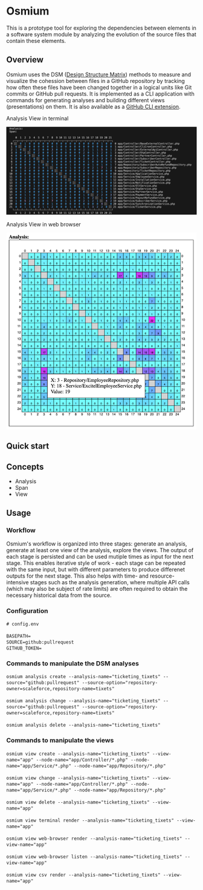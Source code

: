 # Osmium

This is a prototype tool for exploring the dependencies between elements in a software system module by analyzing the evolution of the source files that contain these elements.

## Overview

Osmium uses the DSM ([Design Structure Matrix](https://en.wikipedia.org/wiki/Design_structure_matrix)) methods to measure and visualize the cohession between files in a GitHub repository by tracking how often these files have been changed together in a logical units like Git commits or GitHub pull requests.
It is implemented as a CLI application with commands for generating analyses and building different views (presentations) on them.
It is also available as a [GitHub CLI extension](https://github.com/zdrgeo/gh-osmium).

Analysis View in terminal

![Analysis View in Terminal](./analysisview_terminal.png)

Analysis View in web browser

![Analysis View in Web Browser](./analysisview_webbrowser.png)

## Quick start

## Concepts

- Analysis
- Span
- View

## Usage

### Workflow

Osmium's workflow is organized into three stages: generate an analysis, generate at least one view of the analysis, explore the views.
The output of each stage is persisted and can be used mutiple times as input for the next stage.
This enables iterative style of work - each stage can be repeated with the same input, but with different parameters to produce differenet outputs for the next stage.
This also helps with time- and resource-intensive stages such as the analysis generation, where multiple API calls (which may also be subject of rate limits) are often required to obtain the necessary historical data from the source.

### Configuration

```
# config.env

BASEPATH=
SOURCE=github:pullrequest
GITHUB_TOKEN=
```

### Commands to manipulate the DSM analyses

```
osmium analysis create --analysis-name="ticketing_tixets" --source="github:pullrequest" --source-option="repository-owner=scaleforce,repository-name=tixets"

osmium analysis change --analysis-name="ticketing_tixets" --source="github:pullrequest" --source-option="repository-owner=scaleforce,repository-name=tixets"

osmium analysis delete --analysis-name="ticketing_tixets"
```

### Commands to manipulate the views

```
osmium view create --analysis-name="ticketing_tixets" --view-name="app" --node-name="app/Controller/*.php" --node-name="app/Service/*.php" --node-name="app/Repository/*.php"

osmium view change --analysis-name="ticketing_tixets" --view-name="app" --node-name="app/Controller/*.php" --node-name="app/Service/*.php" --node-name="app/Repository/*.php"

osmium view delete --analysis-name="ticketing_tixets" --view-name="app"

osmium view terminal render --analysis-name="ticketing_tixets" --view-name="app"

osmium view web-browser render --analysis-name="ticketing_tixets" --view-name="app"

osmium view web-browser listen --analysis-name="ticketing_tixets" --view-name="app"

osmium view csv render --analysis-name="ticketing_tixets" --view-name="app"
```
